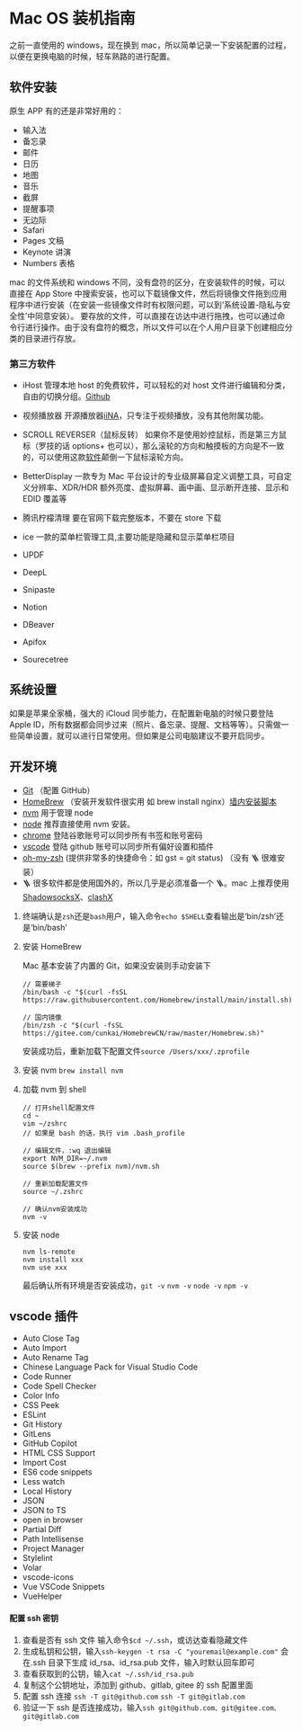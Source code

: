 # Mac OS 装机指南

之前一直使用的 windows，现在换到 mac，所以简单记录一下安装配置的过程，以便在更换电脑的时候，轻车熟路的进行配置。

## 软件安装

原生 APP 有的还是非常好用的：

- 输入法
- 备忘录
- 邮件
- 日历
- 地图
- 音乐
- 截屏
- 提醒事项
- 无边际
- Safari
- Pages 文稿
- Keynote 讲演
- Numbers 表格

mac 的文件系统和 windows 不同，没有盘符的区分，在安装软件的时候，可以直接在 App Store 中搜索安装，也可以下载镜像文件，然后将镜像文件拖到应用程序中进行安装（在安装一些镜像文件时有权限问题，可以到‘系统设置-隐私与安全性’中同意安装）。
要存放的文件，可以直接在访达中进行拖拽，也可以通过命令行进行操作。由于没有盘符的概念，所以文件可以在个人用户目录下创建相应分类的目录进行存放。

### 第三方软件

- iHost
  管理本地 host 的免费软件，可以轻松的对 host 文件进行编辑和分类，自由的切换分组。[Github](https://github.com/toolinbox/iHosts)

- 视频播放器
  开源播放器[iiNA](https://iina.io)，只专注于视频播放，没有其他附属功能。

- SCROLL REVERSER（鼠标反转）
  如果你不是使用妙控鼠标，而是第三方鼠标（罗技的话 options+ 也可以），那么滚轮的方向和触摸板的方向是不一致的，可以使用这款[软件](https://pilotmoon.com/scrollreverser/?_blank)颠倒一下鼠标滚轮方向。

- BetterDisplay
  一款专为 Mac 平台设计的专业级屏幕自定义调整工具，可自定义分辨率、XDR/HDR 额外亮度、虚拟屏幕、画中画、显示断开连接、显示和 EDID 覆盖等

- 腾讯柠檬清理
  要在官网下载完整版本，不要在 store 下载

- ice
  一款的菜单栏管理工具,主要功能是隐藏和显示菜单栏项目
- UPDF
- DeepL
- Snipaste

- Notion
- DBeaver
- Apifox
- Sourecetree

## 系统设置

如果是苹果全家桶，强大的 iCloud 同步能力，在配置新电脑的时候只要登陆 Apple ID，所有数据都会同步过来（照片、备忘录、提醒、文档等等）。只需做一些简单设置，就可以进行日常使用。但如果是公司电脑建议不要开启同步。

## 开发环境

- [Git](https://git-scm.com/downloads) （配置 GitHub）
- [HomeBrew](https://brew.sh/zh-cn/) （安装开发软件很实用 如 brew install nginx）[墙内安装脚本](https://gitee.com/cunkai/HomebrewCN)
- [nvm](https://github.com/nvm-sh/nvm) 用于管理 node
- [node](https://nodejs.org/en/) 推荐直接使用 nvm 安装。
- [chrome](https://www.google.cn/chrome/index.html) 登陆谷歌账号可以同步所有书签和账号密码
- [vscode](https://code.visualstudio.com/) 登陆 github 账号可以同步所有偏好设置和插件
- [oh-my-zsh](https://ohmyz.sh/) (提供非常多的快捷命令：如 gst = git status) （没有 🪜 很难安装）
- 🪜 很多软件都是使用国外的，所以几乎是必须准备一个 🪜。mac 上推荐使用 [ShadowsocksX](https://github.com/shadowsocks/ShadowsocksX-NG)、[clashX](https://github.com/yichengchen/clashX)

1. 终端确认是`zsh`还是`bash`用户，输入命令`echo $SHELL`查看输出是‘bin/zsh’还是‘bin/bash’
2. 安装 HomeBrew

   Mac 基本安装了内置的 Git，如果没安装则手动安装下

   ```
   // 需要梯子
   /bin/bash -c "$(curl -fsSL https://raw.githubusercontent.com/Homebrew/install/main/install.sh)"

   // 国内镜像
   /bin/zsh -c "$(curl -fsSL https://gitee.com/cunkai/HomebrewCN/raw/master/Homebrew.sh)"
   ```

   安装成功后，重新加载下配置文件`source /Users/xxx/.zprofile`

3. 安装 nvm `brew install nvm`
4. 加载 nvm 到 shell

   ```
   // 打开shell配置文件
   cd ~
   vim ~/zshrc
   // 如果是 bash 的话，执行 vim .bash_profile

   // 编辑文件，:wq 退出编辑
   export NVM_DIR=~/.nvm
   source $(brew --prefix nvm)/nvm.sh

   // 重新加载配置文件
   source ~/.zshrc

   // 确认nvm安装成功
   nvm -v
   ```

5. 安装 node

   ```
   nvm ls-remote
   nvm install xxx
   nvm use xxx
   ```

   最后确认所有环境是否安装成功，`git -v` `nvm -v` `node -v` `npm -v`

## vscode 插件

- Auto Close Tag
- Auto Import
- Auto Rename Tag
- Chinese Language Pack for Visual Studio Code
- Code Runner
- Code Spell Checker
- Color Info
- CSS Peek
- ESLint
- Git History
- GitLens
- GitHub Copilot
- HTML CSS Support
- Import Cost
- ES6 code snippets
- Less watch
- Local History
- JSON
- JSON to TS
- open in browser
- Partial Diff
- Path Intellisense
- Project Manager
- Stylelint
- Volar
- vscode-icons
- Vue VSCode Snippets
- VueHelper

#### 配置 ssh 密钥

1. 查看是否有 ssh 文件
   输入命令`$cd ~/.ssh`，或访达查看隐藏文件
2. 生成私钥和公钥，输入`ssh-keygen -t rsa -C "youremail@example.com"`
   会在.ssh 目录下生成 id_rsa、id_rsa.pub 文件，输入时默认回车即可
3. 查看获取到的公钥，输入`cat ~/.ssh/id_rsa.pub`
4. 复制这个公钥地址，添加到 github、gitlab, gitee 的 ssh 配置里面
5. 配置 ssh 连接 `ssh -T git@github.com` `ssh -T git@gitlab.com`
6. 验证一下 ssh 是否连接成功，输入`ssh git@github.com、git@gitee.com、git@gitlab.com`
